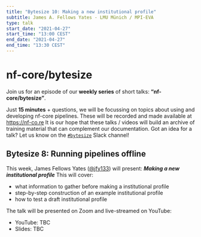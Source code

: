 ```yaml
---
title: "Bytesize 10: Making a new institutional profile"
subtitle: James A. Fellows Yates - LMU Münich / MPI-EVA
type: talk
start_date: "2021-04-27"
start_time: "13:00 CEST"
end_date: "2021-04-27"
end_time: "13:30 CEST"
---
```


# nf-core/bytesize

Join us for an episode of our **weekly series** of short talks: **“nf-core/bytesize”**.

Just **15 minutes** + questions, we will be focussing on topics about using and developing nf-core pipelines.
These will be recorded and made available at <https://nf-co.re>
It is our hope that these talks / videos will build an archive of training material that can complement our documentation.
Got an idea for a talk? Let us know on the [`#bytesize`](https://nfcore.slack.com/channels/bytesize) Slack channel!

## Bytesize 8: Running pipelines offline

This week, James Fellows Yates ([@jfy133](http://github.com/jfy133/)) will present: _**Making a new institutional profile**_
This will cover:

* what information to gather before making a institutional profile
* step-by-step construction of an example institutional profile
* how to test a draft institutional profile

The talk will be presented on Zoom and live-streamed on YouTube:

* YouTube: TBC
* Slides: TBC
